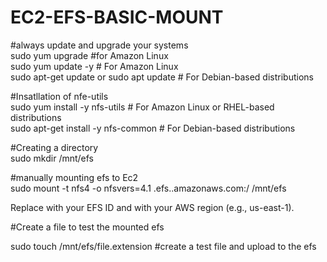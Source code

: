# EC2-EFS-BASIC-MOUNT
#always update and upgrade your systems <br>
 sudo yum upgrade  #for Amazon Linux <br>
 sudo yum update -y  # For Amazon Linux <br>
 sudo apt-get update or sudo apt update  # For Debian-based distributions <br>
 
#Insatllation of nfe-utils <br>
sudo yum install -y nfs-utils  # For Amazon Linux or RHEL-based distributions <br>
sudo apt-get install -y nfs-common  # For Debian-based distributions <br>


#Creating a directory <br>
sudo mkdir /mnt/efs<br>

#manually mounting efs to Ec2<br>
sudo mount -t nfs4 -o nfsvers=4.1 <FileSystemID>.efs.<region>.amazonaws.com:/ /mnt/efs<br>

Replace <FileSystemID> with your EFS ID and <region> with your AWS region (e.g., us-east-1).<br>

#Create a file to test the mounted efs<br>

sudo touch /mnt/efs/file.extension  #create a test file and upload to the efs <br>
